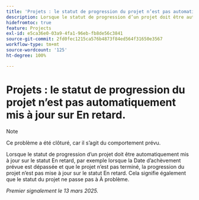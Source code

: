 ```yaml
---
title: 'Projets : le statut de progression du projet n’est pas automatiquement mis à jour sur En retard.'
description: Lorsque le statut de progression d’un projet doit être automatiquement mis à jour sur le statut En retard, par exemple lorsque la Date d’achèvement prévue est dépassée et que le projet n’est pas terminé, la progression du projet n’est pas mise à jour sur le statut En retard. Cela signifie également que le statut du projet ne passe pas à À problème.
hidefromtoc: true
feature: Projects
exl-id: e5ca36e0-03a9-4fa1-96eb-fb8de56c3841
source-git-commit: 2fd0fec1215ca576b4873f84ed564f31650e3567
workflow-type: tm+mt
source-wordcount: '125'
ht-degree: 100%

---
```


# Projets : le statut de progression du projet n’est pas automatiquement mis à jour sur En retard.

>[!NOTE]
>
>Ce problème a été clôturé, car il s’agit du comportement prévu.

Lorsque le statut de progression d’un projet doit être automatiquement mis à jour sur le statut En retard, par exemple lorsque la Date d’achèvement prévue est dépassée et que le projet n’est pas terminé, la progression du projet n’est pas mise à jour sur le statut En retard. Cela signifie également que le statut du projet ne passe pas à À problème.

_Premier signalement le 13 mars 2025._
